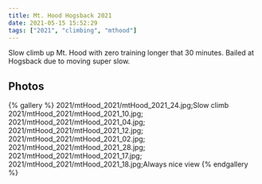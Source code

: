 ```yaml
---
title: Mt. Hood Hogsback 2021
date: 2021-05-15 15:52:29
tags: ["2021", "climbing", "mthood"]
---
```


Slow climb up Mt. Hood with zero training longer that 30 minutes. Bailed at Hogsback due to moving super slow.


## Photos

{% gallery %}
2021/mtHood_2021/mtHood_2021_24.jpg;Slow climb
2021/mtHood_2021/mtHood_2021_10.jpg;
2021/mtHood_2021/mtHood_2021_04.jpg;
2021/mtHood_2021/mtHood_2021_12.jpg;
2021/mtHood_2021/mtHood_2021_02.jpg;
2021/mtHood_2021/mtHood_2021_28.jpg;
2021/mtHood_2021/mtHood_2021_17.jpg;
2021/mtHood_2021/mtHood_2021_18.jpg;Always nice view
{% endgallery %}
